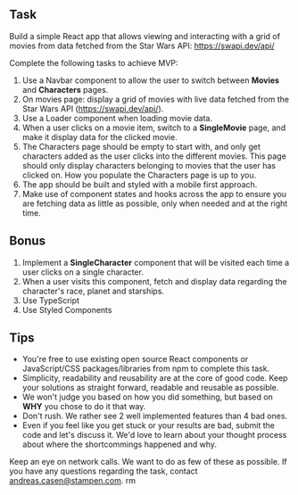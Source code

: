 
## Task
Build a simple React app that allows viewing and interacting with a grid of movies from data fetched from the Star Wars API: https://swapi.dev/api/

Complete the following tasks to achieve MVP:

1. Use a Navbar component to allow the user to switch between **Movies** and **Characters** pages.
2. On movies page: display a grid of movies with live data fetched from the Star Wars API (https://swapi.dev/api/).
3. Use a Loader component when loading movie data.
4. When a user clicks on a movie item, switch to a **SingleMovie** page, and make it display data for the clicked movie.
5. The Characters page should be empty to start with, and only get characters added as the user clicks into the different movies. This page should only display characters belonging to movies that the user has clicked on. How you populate the Characters page is up to you.
6. The app should be built and styled with a mobile first approach.
7. Make use of component states and hooks across the app to ensure you are fetching data as little as possible, only when needed and at the right time.

## Bonus

1. Implement a **SingleCharacter** component that will be visited each time a user clicks on a single character.
2. When a user visits this component, fetch and display data regarding the character's race, planet and starships.
3. Use TypeScript
4. Use Styled Components

## Tips

- You're free to use existing open source React components or JavaScript/CSS packages/libraries from npm to complete this task.
- Simplicity, readability and reusability are at the core of good code. Keep your solutions as straight forward, readable and reusable as possible.
- We won't judge you based on how you did something, but based on **WHY** you chose to do it that way.
- Don't rush. We rather see 2 well implemented features than 4 bad ones.
- Even if you feel like you get stuck or your results are bad, submit the code and let's discuss it. We'd love to learn about your thought process about where the shortcommings happened and why.

Keep an eye on network calls. We want to do as few of these as possible.
If you have any questions regarding the task, contact andreas.casen@stampen.com.
rm
